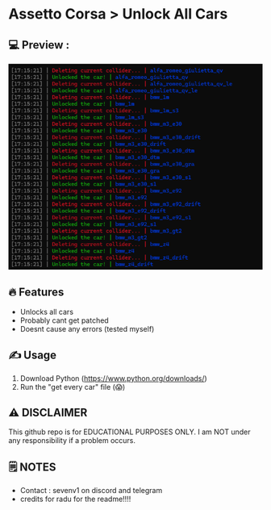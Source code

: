 # Assetto Corsa > Unlock All Cars

## 💻 Preview :

![image](showcase.png)


## 🔥 Features
- Unlocks all cars
- Probably cant get patched
- Doesnt cause any errors (tested myself)

## ✍️ Usage
1. Download Python (https://www.python.org/downloads/)
2. Run the "get every car" file (😱)

## ⚠️ DISCLAIMER
This github repo is for EDUCATIONAL PURPOSES ONLY. I am NOT under any responsibility if a problem occurs.

## 🗒️ NOTES

- Contact : sevenv1 on discord and telegram
- credits for radu for the readme!!!!
